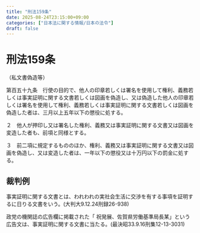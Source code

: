 ```yaml
---
title: "刑法159条"
date: 2025-08-24T23:15:00+09:00
categories: ["日本法に関する情報/日本の法令"]
draft: false
---
```


# 刑法159条

（私文書偽造等）

第百五十九条　行使の目的で、他人の印章若しくは署名を使用して権利、義務若しくは事実証明に関する文書若しくは図画を偽造し、又は偽造した他人の印章若しくは署名を使用して権利、義務若しくは事実証明に関する文書若しくは図画を偽造した者は、三月以上五年以下の懲役に処する。

２　他人が押印し又は署名した権利、義務又は事実証明に関する文書又は図画を変造した者も、前項と同様とする。

３　前二項に規定するもののほか、権利、義務又は事実証明に関する文書又は図画を偽造し、又は変造した者は、一年以下の懲役又は十万円以下の罰金に処する。

## 裁判例

事実証明に関する文書とは、われわれの実社会生活に交渉を有する事項を証明するに日りる文書をいう。(大判大9.12.24刑録26-938) 

政党の機関誌の広告欄に掲載された「 祝発展、佐賀県労働基準局長某」という広告文は、事実証明に関する文書に当たる。(最決昭33.9.16刑集12-13-3031)
